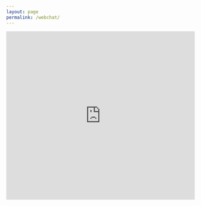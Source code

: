 ```yaml
---
layout: page
permalink: /webchat/
---
```


<iframe src="https://kiwiirc.com/client?settings=b59433e376dd254b52a19997dba97806" style="border:0; width:100%; height:450px;"></iframe>
